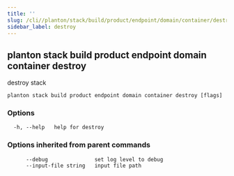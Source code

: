 ```yaml
---
title: ''
slug: /cli//planton/stack/build/product/endpoint/domain/container/destroy
sidebar_label: destroy
---
```

## planton stack build product endpoint domain container destroy

destroy stack

```
planton stack build product endpoint domain container destroy [flags]
```

### Options

```
  -h, --help   help for destroy
```

### Options inherited from parent commands

```
      --debug               set log level to debug
      --input-file string   input file path
```

